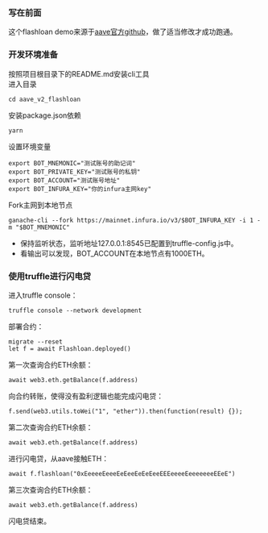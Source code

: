 ### 写在前面
这个flashloan demo来源于[aave官方github](https://github.com/aave/flashloan-box)，做了适当修改才成功跑通。

### 开发环境准备
按照项目根目录下的README.md安装cli工具  
进入目录
```
cd aave_v2_flashloan
```
安装package.json依赖  
```
yarn  
```
设置环境变量  
```
export BOT_MNEMONIC="测试账号的助记词"  
export BOT_PRIVATE_KEY="测试账号的私钥"  
export BOT_ACCOUNT="测试账号地址"  
export BOT_INFURA_KEY="你的infura主网key"  
```
Fork主网到本地节点
```
ganache-cli --fork https://mainnet.infura.io/v3/$BOT_INFURA_KEY -i 1 -m "$BOT_MNEMONIC"
```
* 保持监听状态，监听地址127.0.0.1:8545已配置到truffle-config.js中。  
* 看输出可以发现，BOT_ACCOUNT在本地节点有1000ETH。  

### 使用truffle进行闪电贷  
进入truffle console：
```
truffle console --network development
```
部署合约：  
```
migrate --reset
let f = await Flashloan.deployed()
```
第一次查询合约ETH余额：  
```
await web3.eth.getBalance(f.address)
```
向合约转账，使得没有盈利逻辑也能完成闪电贷：  
```
f.send(web3.utils.toWei("1", "ether")).then(function(result) {});
```
第二次查询合约ETH余额：  
```
await web3.eth.getBalance(f.address)
```
进行闪电贷，从aave接触ETH：  
```
await f.flashloan("0xEeeeeEeeeEeEeeEeEeEeeEEEeeeeEeeeeeeeEEeE")
```
第三次查询合约ETH余额：  
```
await web3.eth.getBalance(f.address)
```
闪电贷结束。  
